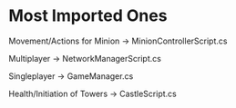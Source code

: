 # Most Imported Ones

Movement/Actions for Minion -> MinionControllerScript.cs

Multiplayer -> NetworkManagerScript.cs

Singleplayer -> GameManager.cs

Health/Initiation of Towers -> CastleScript.cs

